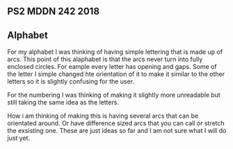 ## PS2 MDDN 242 2018

## Alphabet

For my alphabet I was thinking of having simple lettering that is made up of arcs. This point of this alaphabet is that the arcs never turn into fully enclosed circles. For eample every letter has opening and gaps. Some of the letter I simple changed hte orientation of it to make it similar to the other letters so it is slightly confusing for the user. 

For the numbering I was thinking of making it slightly more unreadable but still taking the same idea as the letters. 

How i am thinking of making this is having several arcs that can be orientated around. Or have difference sized arcs that you can call or stretch the exsisting one. These are just ideas so far and I am not sure what I will do just yet. 